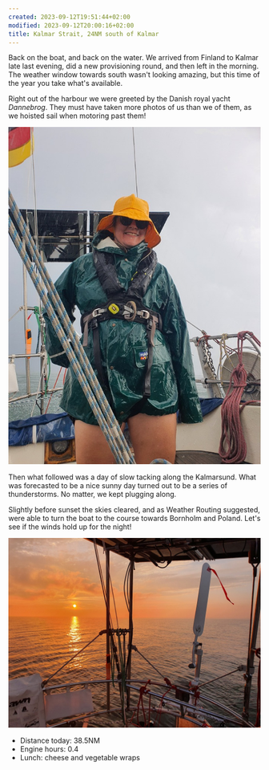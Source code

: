 ```yaml
---
created: 2023-09-12T19:51:44+02:00
modified: 2023-09-12T20:00:16+02:00
title: Kalmar Strait, 24NM south of Kalmar
---
```


Back on the boat, and back on the water. We arrived from Finland to Kalmar late last evening, did a new provisioning round, and then left in the morning. The weather window towards south wasn't looking amazing, but this time of the year you take what's available.

Right out of the harbour we were greeted by the Danish royal yacht _Dannebrog_. They must have taken more photos of us than we of them, as we hoisted sail when motoring past them!

![Image](../2023/af6f525e78db0c50003182dab604ddca.jpg) 

Then what followed was a day of slow tacking along the Kalmarsund. What was forecasted to be a nice sunny day turned out to be a series of thunderstorms. No matter, we kept plugging along.

Slightly before sunset the skies cleared, and as Weather Routing suggested, were able to turn the boat to the course towards Bornholm and Poland. Let's see if the winds hold up for the night!

![Image](../2023/9a558413ba8502def7fded5dee3cb7d7.jpg) 

* Distance today: 38.5NM
* Engine hours: 0.4
* Lunch: cheese and vegetable wraps
